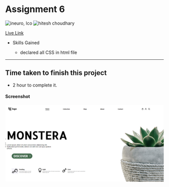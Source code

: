 # Assignment 6

![ineuro, lco](https://img.shields.io/badge/iNeuron-LCO-green)
![hitesh choudhary](https://img.shields.io/badge/Hitesh--Choudhary-Full--stack--JS--bootcamp-red)

[Live Link](https://polite-squirrel-a923c5.netlify.app/)

- Skills Gained

  - declared all CSS in html file

---

## Time taken to finish this project

- 2 hour to complete it.

#### Screenshot

![SCREENSHOT](./screenshot/screenshot.PNG)
